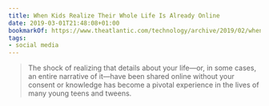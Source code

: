 ```yaml
---
title: When Kids Realize Their Whole Life Is Already Online
date: 2019-03-01T21:48:08+01:00
bookmarkOf: https://www.theatlantic.com/technology/archive/2019/02/when-kids-realize-their-whole-life-already-online/582916/
tags:
- social media
---
```

> The shock of realizing that details about your life—or, in some cases, an entire narrative of it—have been shared online without your consent or knowledge has become a pivotal experience in the lives of many young teens and tweens.
